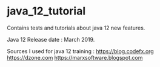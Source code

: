 # java_12_tutorial
Contains tests and tutorials about java 12 new features.

Java 12 Release date : March 2019.

Sources I used for java 12 training :
https://blog.codefx.org
https://dzone.com
https://marxsoftware.blogspot.com
